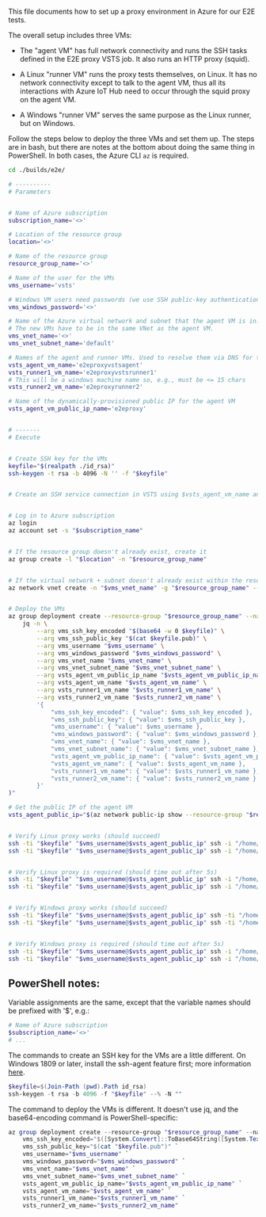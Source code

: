 This file documents how to set up a proxy environment in Azure for our E2E tests.

The overall setup includes three VMs:

- The "agent VM" has full network connectivity and runs the SSH tasks defined in the E2E proxy VSTS job. It also runs an HTTP proxy (squid).

- A Linux "runner VM" runs the proxy tests themselves, on Linux. It has no network connectivity except to talk to the agent VM, thus all its interactions with Azure IoT Hub need to occur through the squid proxy on the agent VM.

- A Windows "runner VM" serves the same purpose as the Linux runner, but on Windows.

Follow the steps below to deploy the three VMs and set them up. The steps are in bash, but there are notes at the bottom about doing the same thing in PowerShell. In both cases, the Azure CLI `az` is required.


```sh
cd ./builds/e2e/

# ----------
# Parameters


# Name of Azure subscription
subscription_name='<>'

# Location of the resource group
location='<>'

# Name of the resource group
resource_group_name='<>'

# Name of the user for the VMs
vms_username='vsts'

# Windows VM users need passwords (we use SSH public-key authentication on Linux)
vms_windows_password='<>'

# Name of the Azure virtual network and subnet that the agent VM is in.
# The new VMs have to be in the same VNet as the agent VM.
vms_vnet_name='<>'
vms_vnet_subnet_name='default'

# Names of the agent and runner VMs. Used to resolve them via DNS for the tests.
vsts_agent_vm_name='e2eproxyvstsagent'
vsts_runner1_vm_name='e2eproxyvstsrunner1'
# This will be a windows machine name so, e.g., must be <= 15 chars
vsts_runner2_vm_name='e2eproxyrunner2'

# Name of the dynamically-provisioned public IP for the agent VM
vsts_agent_vm_public_ip_name='e2eproxy'


# -------
# Execute


# Create SSH key for the VMs
keyfile="$(realpath ./id_rsa)"
ssh-keygen -t rsa -b 4096 -N '' -f "$keyfile"


# Create an SSH service connection in VSTS using $vsts_agent_vm_name and $keyfile


# Log in to Azure subscription
az login
az account set -s "$subscription_name"


# If the resource group doesn't already exist, create it
az group create -l "$location" -n "$resource_group_name"


# If the virtual network + subnet doesn't already exist within the resource group, create it
az network vnet create -n "$vms_vnet_name" -g "$resource_group_name" --subnet-name "$vms_vnet_subnet_name"


# Deploy the VMs
az group deployment create --resource-group "$resource_group_name" --name 'e2e-proxy' --template-file ./proxy-deployment-template.json --parameters "$(
    jq -n \
        --arg vms_ssh_key_encoded "$(base64 -w 0 $keyfile)" \
        --arg vms_ssh_public_key "$(cat $keyfile.pub)" \
        --arg vms_username "$vms_username" \
        --arg vms_windows_password "$vms_windows_password" \
        --arg vms_vnet_name "$vms_vnet_name" \
        --arg vms_vnet_subnet_name "$vms_vnet_subnet_name" \
        --arg vsts_agent_vm_public_ip_name "$vsts_agent_vm_public_ip_name" \
        --arg vsts_agent_vm_name "$vsts_agent_vm_name" \
        --arg vsts_runner1_vm_name "$vsts_runner1_vm_name" \
        --arg vsts_runner2_vm_name "$vsts_runner2_vm_name" \
        '{
            "vms_ssh_key_encoded": { "value": $vms_ssh_key_encoded },
            "vms_ssh_public_key": { "value": $vms_ssh_public_key },
            "vms_username": { "value": $vms_username },
            "vms_windows_password": { "value": $vms_windows_password },
            "vms_vnet_name": { "value": $vms_vnet_name },
            "vms_vnet_subnet_name": { "value": $vms_vnet_subnet_name },
            "vsts_agent_vm_public_ip_name": { "value": $vsts_agent_vm_public_ip_name },
            "vsts_agent_vm_name": { "value": $vsts_agent_vm_name },
            "vsts_runner1_vm_name": { "value": $vsts_runner1_vm_name },
            "vsts_runner2_vm_name": { "value": $vsts_runner2_vm_name }
        }'
)"

# Get the public IP of the agent VM
vsts_agent_public_ip="$(az network public-ip show --resource-group "$resource_group_name" --name "$vsts_agent_vm_public_ip_name" --query 'ipAddress' --output tsv)"


# Verify Linux proxy works (should succeed)
ssh -ti "$keyfile" "$vms_username@$vsts_agent_public_ip" ssh -i "/home/$vms_username/.ssh/id_rsa" "$vms_username@$vsts_runner1_vm_name" curl -x "http://${vsts_agent_vm_name}:3128" -L 'http://www.microsoft.com'
ssh -ti "$keyfile" "$vms_username@$vsts_agent_public_ip" ssh -i "/home/$vms_username/.ssh/id_rsa" "$vms_username@$vsts_runner1_vm_name" curl -x "http://${vsts_agent_vm_name}:3128" -L 'https://www.microsoft.com'


# Verify Linux proxy is required (should time out after 5s)
ssh -ti "$keyfile" "$vms_username@$vsts_agent_public_ip" ssh -i "/home/$vms_username/.ssh/id_rsa" "$vms_username@$vsts_runner1_vm_name" timeout 5 curl -L 'http://www.microsoft.com'
ssh -ti "$keyfile" "$vms_username@$vsts_agent_public_ip" ssh -i "/home/$vms_username/.ssh/id_rsa" "$vms_username@$vsts_runner1_vm_name" timeout 5 curl -L 'https://www.microsoft.com'


# Verify Windows proxy works (should succeed)
ssh -ti "$keyfile" "$vms_username@$vsts_agent_public_ip" ssh -ti "/home/$vms_username/.ssh/id_rsa" "$vms_username@$vsts_runner2_vm_name" iwr -useb -proxy "http://${vsts_agent_vm_name}:3128" 'http://www.microsoft.com'
ssh -ti "$keyfile" "$vms_username@$vsts_agent_public_ip" ssh -ti "/home/$vms_username/.ssh/id_rsa" "$vms_username@$vsts_runner2_vm_name" iwr -useb -proxy "http://${vsts_agent_vm_name}:3128" 'https://www.microsoft.com'


# Verify Windows proxy is required (should time out after 5s)
ssh -ti "$keyfile" "$vms_username@$vsts_agent_public_ip" ssh -i "/home/$vms_username/.ssh/id_rsa" "$vms_username@$vsts_runner2_vm_name" iwr -useb -noproxy -timeoutsec 5 'http://www.microsoft.com'
ssh -ti "$keyfile" "$vms_username@$vsts_agent_public_ip" ssh -i "/home/$vms_username/.ssh/id_rsa" "$vms_username@$vsts_runner2_vm_name" iwr -useb -noproxy -timeoutsec 5 'https://www.microsoft.com'
```

## PowerShell notes:

Variable assignments are the same, except that the variable names should be prefixed with '$', e.g.:

```PowerShell
# Name of Azure subscription
$subscription_name='<>'
# ...
```

The commands to create an SSH key for the VMs are a little different. On Windows 1809 or later, install the ssh-agent feature first; more information [here](https://docs.microsoft.com/en-us/windows-server/administration/openssh/openssh_install_firstuse).

```PowerShell
$keyfile=$(Join-Path (pwd).Path id_rsa)
ssh-keygen -t rsa -b 4096 -f "$keyfile" --% -N ""
```

The command to deploy the VMs is different. It doesn't use jq, and the base64-encoding command is PowerShell-specific:

```PowerShell
az group deployment create --resource-group "$resource_group_name" --name 'e2e-proxy' --template-file ./proxy-deployment-template.json --parameters `
    vms_ssh_key_encoded="$([System.Convert]::ToBase64String([System.Text.Encoding]::Utf8.GetBytes($(Get-Content "$keyfile" -Raw))))" `
    vms_ssh_public_key="$(cat "$keyfile.pub")" `
    vms_username="$vms_username" `
    vms_windows_password="$vms_windows_password" `
    vms_vnet_name="$vms_vnet_name" `
    vms_vnet_subnet_name="$vms_vnet_subnet_name" `
    vsts_agent_vm_public_ip_name="$vsts_agent_vm_public_ip_name" `
    vsts_agent_vm_name="$vsts_agent_vm_name" `
    vsts_runner1_vm_name="$vsts_runner1_vm_name" `
    vsts_runner2_vm_name="$vsts_runner2_vm_name"
```
